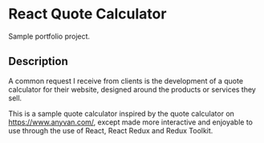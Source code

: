 # React Quote Calculator
Sample portfolio project.

## Description
A common request I receive from clients is the development of a quote calculator for their website, designed around the products or services they sell.

This is a sample quote calculator inspired by the quote calculator on https://www.anyvan.com/, except made more interactive and enjoyable to use through the use of React, React Redux and Redux Toolkit.
